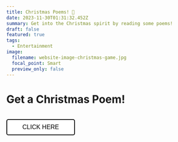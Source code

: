```yaml
---
title: Christmas Poems! 🎄
date: 2023-11-30T01:31:32.452Z
summary: G﻿et into the Christmas spirit by reading some poems!
draft: false
featured: true
tags:
  - Entertainment
image:
  filename: website-image-christmas-game.jpg
  focal_point: Smart
  preview_only: false
---
```

  <style>
    /* CSS styles for the button */
    button {
      background-color: white;
      border: 2px solid black;
      border-radius: 5px;
      padding: 10px 40px;
      font-size: 16px;
      cursor: pointer;
      transition: background-color 0.3s, color 0.3s;
    }

    button:hover {
      background-color: #e8dcdc;
    }
  </style>

<h1>Get a Christmas Poem!</h1>
 ﻿ <br>
  <button onclick="getNextPoem()">CLICK HERE</button>
 ﻿ <br>
 ﻿ <br>

  <p id="poem"></p>

  <script>
    const poems = [
      `Setting up the nativity is a holiday tradition,
And each and every figure has its own special position.
The angel sits up on the roof, and the wise men go beneath.
Joseph and Mary go in the middle, surrounded by cows and sheep.
Baby Jesus in his manger always sits right in the center,
So everyone can admire him in all his glory and splendor.`,
      `Each year when Christmas rolls around
I get my nutcracker out.
And each time that he cracks a nut,
it makes me want to shout,
"Oh thank you Mr. Nutcracker for
Shelling my nuts for me.
Now all I need is a glass of eggnog,
and I'll eat them by my Christmas tree!"'
    ];

 ﻿   let currentIndex = -1;

    function getNextPoem() {
      const poemElement = document.getElementById("poem");
      currentIndex = (currentIndex + 1) % poems.length;
      poemElement.textContent = poems[currentIndex];
    }
  </script>

